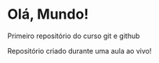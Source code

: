# Olá, Mundo!
 Primeiro repositório do curso git e github

Repositório criado durante uma aula ao vivo!